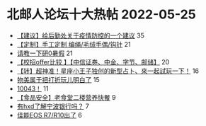 # 北邮人论坛十大热帖 2022-05-25

- [【建议】给后勤处关于疫情防控的一个建议](https://bbs.byr.cn/article/Talking/6347859) 35
- [【定制】手工定制 编绳/毛绒手偶/钩针](https://bbs.byr.cn/article/DIYLife/47998) 21
- [请教一下研0暑假](https://bbs.byr.cn/article/AimGraduate/1217058) 21
- [【校招offer比较 】【中信证券、中金、字节、邮储】](https://bbs.byr.cn/article/Job/2164340) 20
- [【转】超神准！星座小王子独创的新型占卜、來一起試玩一下！](https://bbs.byr.cn/article/Constellations/326533) 16
- [物美属于把打折玩儿明白了](https://bbs.byr.cn/article/Picture/3321621) 15
- [10043！](https://bbs.byr.cn/article/GoAbroad/386191) 11
- [【食品安全】老食堂二楼营养快餐](https://bbs.byr.cn/article/Food/519971) 9
- [有hxd了解宁波银行吗？](https://bbs.byr.cn/article/WorkLife/1186427) 7
- [佳能EOS R7/R10出了](https://bbs.byr.cn/article/Photo/273086) 6


